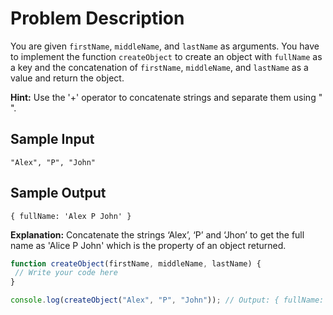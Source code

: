 # Problem Description

You are given `firstName`, `middleName`, and `lastName` as arguments. You have to implement the function `createObject` to create an object with `fullName` as a key and the concatenation of `firstName`, `middleName`, and `lastName` as a value and return the object.

**Hint:** Use the '+' operator to concatenate strings and separate them using " ".

## Sample Input

```plaintext
"Alex", "P", "John"
```

## Sample Output

```plaintext
{ fullName: 'Alex P John' }
```

**Explanation:**
Concatenate the strings ‘Alex’, ‘P’ and ‘Jhon’ to get the full name as 'Alice P John' which is the property of an object returned.

```javascript
function createObject(firstName, middleName, lastName) {
 // Write your code here
}

console.log(createObject("Alex", "P", "John")); // Output: { fullName: 'Alex P John' }
```
